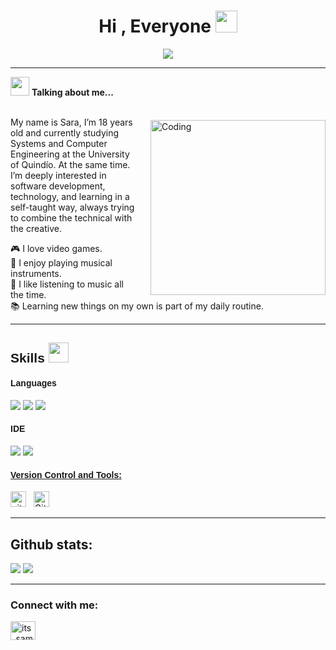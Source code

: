 
<h1 align="center"><b>Hi , Everyone </b><img src="https://media.giphy.com/media/hvRJCLFzcasrR4ia7z/giphy.gif" width="35"></h1>
<!--  -->
<p align="center">
  <a href="https://github.com/DenverCoder1/readme-typing-svg"><img src="https://readme-typing-svg.herokuapp.com?font=Time+New+Roman&color=cyan&size=25&center=true&vCenter=true&width=600&height=100&lines=Programming+student;No+coffee%2C+no+code..&hearts;"></a>
</p>


<hr width="100%">



<img src="https://media.giphy.com/media/ObNTw8Uzwy6KQ/giphy.gif" width="30px">&nbsp;<strong>Talking about me...</strong>
<br><br>


<img align="right" src="https://cdn.dribbble.com/users/1277312/screenshots/14733298/media/39b1045e593737587dd60e42c8422d1f.gif"
     alt="Coding" width="280" style="margin-left: 25px; margin-top: 5px; margin-bottom: 5px;">


My name is Sara, I’m 18 years old and currently studying Systems and Computer Engineering at the University of Quindío. At the same time. I’m deeply interested in software development, technology, and learning in a self-taught way, always trying to combine the technical with the creative.  

🎮 I love video games.  
🎸 I enjoy playing musical instruments.  
🎵 I like listening to music all the time.  
📚 Learning new things on my own is part of my daily routine.

<hr width="100%">

<!-- Encabezado principal con mismo estilo -->
<h2 style="font-family: sans-serif;">Skills 
  <img src="https://media2.giphy.com/media/QssGEmpkyEOhBCb7e1/giphy.gif?cid=ecf05e47a0n3gi1bfqntqmob8g9aid1oyj2wr3ds3mg700bl&rid=giphy.gif" width="32px">
</h2>

<!-- Subtítulos con mismo tipo de letra -->
<h4 style="font-family: sans-serif;">Languages</h4>
<span>
  <img src="https://img.shields.io/badge/HTML5-E34F26?style=for-the-badge&logo=html5&logoColor=white">
  <img src="https://img.shields.io/badge/Java-ED8B00?style=for-the-badge&logo=java&logoColor=white">
  <img src="https://img.shields.io/badge/python-3670A0?style=for-the-badge&logo=python&logoColor=ffdd54">
</span>

<h4 style="font-family: sans-serif;">IDE</h4>
<span>
  <img src="https://img.shields.io/badge/IntelliJIDEA-000000.svg?style=for-the-badge&logo=intellij-idea&logoColor=white">
  <img src="https://img.shields.io/badge/Visual_Studio_Code-0078D4?style=for-the-badge&logo=visual%20studio%20code&logoColor=white">
</span>

<!-- Usamos HTML puro también para este subtítulo -->
<h4 style="font-family: sans-serif; margin-top: 20px;"><u>Version Control and Tools:</u></h4>

<span>
  <img src="https://img.shields.io/badge/GIT-E44C30?style=for-the-badge&logo=git&logoColor=white" alt="git logo" title="Git" height="25" />
</span>
&nbsp;
<span>
  <img src="https://img.shields.io/badge/GitHub-100000?style=for-the-badge&logo=github&logoColor=white" alt="Github logo" title="Github" height="25" />
</span>

<hr width="100%">

<h2 >Github stats:</h2> 

[![](https://github-readme-stats.vercel.app/api?username=itssamsa&show_icons=true&theme=tokyonight&hide_border=true&locale=en)](https://github.com/itssamsa)
[![](https://github-readme-streak-stats.herokuapp.com/?user=itssamsa&theme=material-palenight)](https://github.com/Elanza-48)
</div>

<hr width="100%">

<h3 align="left">Connect with me:</h3>
<p align="left">
  <a href="https://instagram.com/its_sam.f_cg" target="blank">
    <img align="center" src="https://raw.githubusercontent.com/rahuldkjain/github-profile-readme-generator/master/src/images/icons/Social/instagram.svg" alt="its_sam.f_cg" height="30" width="40" />
  </a>
</p>


